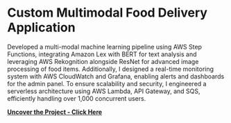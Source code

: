 #  Custom Multimodal Food Delivery Application

Developed a multi-modal machine learning pipeline using AWS Step Functions, integrating Amazon Lex with BERT for text analysis and leveraging AWS Rekognition alongside ResNet for advanced image processing of food items. Additionally, I designed a real-time monitoring system with AWS CloudWatch and Grafana, enabling alerts and dashboards for the admin panel. To ensure scalability and security, I engineered a serverless architecture using AWS Lambda, API Gateway, and SQS, efficiently handling over 1,000 concurrent users.
<br>

**[<i class="fa-solid fa-up-right-from-square"></i> Uncover the Project - Click Here](https://github.com/simarmehta/EaTexas)**
